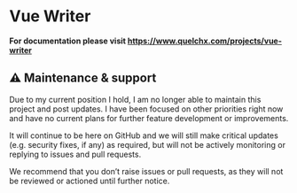 # Vue Writer 

**For documentation please visit https://www.quelchx.com/projects/vue-writer**

## ⚠️ Maintenance & support

Due to my current position I hold, I am no longer able to maintain this project and post updates. I have been focused on other priorities right now and have no current plans for further feature development or improvements.

It will continue to be here on GitHub and we will still make critical updates (e.g. security fixes, if any) as required, but will not be actively monitoring or replying to issues and pull requests.

We recommend that you don’t raise issues or pull requests, as they will not be reviewed or actioned until further notice.
